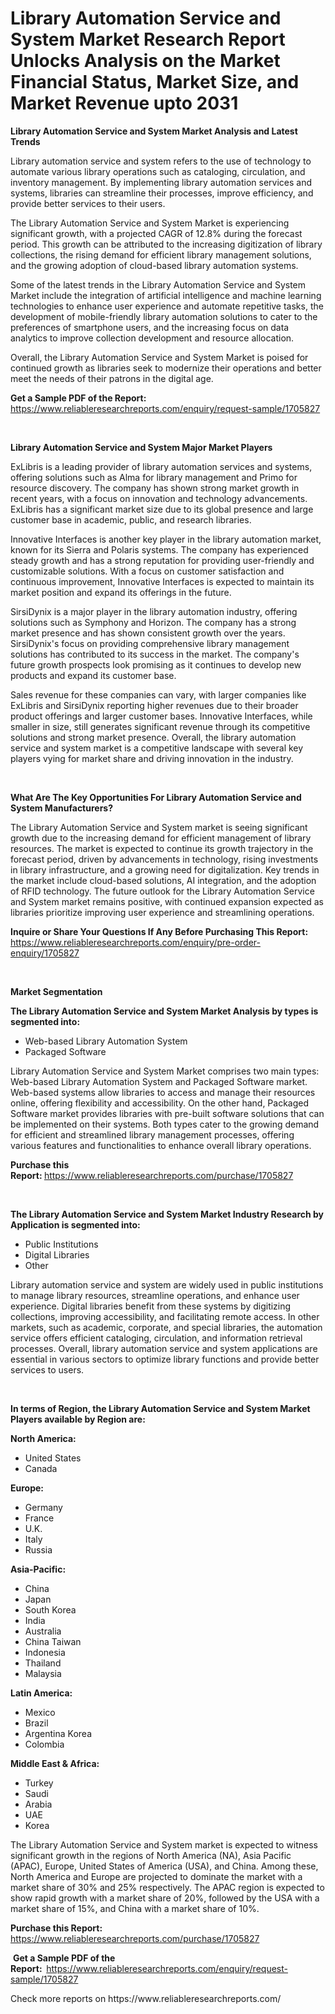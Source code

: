 <p><h1>Library Automation Service and System Market Research Report Unlocks Analysis on the Market Financial Status, Market Size, and Market Revenue upto 2031</h1></p><p><strong>Library Automation Service and System Market Analysis and Latest Trends</strong></p>
<p><p>Library automation service and system refers to the use of technology to automate various library operations such as cataloging, circulation, and inventory management. By implementing library automation services and systems, libraries can streamline their processes, improve efficiency, and provide better services to their users.</p><p>The Library Automation Service and System Market is experiencing significant growth, with a projected CAGR of 12.8% during the forecast period. This growth can be attributed to the increasing digitization of library collections, the rising demand for efficient library management solutions, and the growing adoption of cloud-based library automation systems.</p><p>Some of the latest trends in the Library Automation Service and System Market include the integration of artificial intelligence and machine learning technologies to enhance user experience and automate repetitive tasks, the development of mobile-friendly library automation solutions to cater to the preferences of smartphone users, and the increasing focus on data analytics to improve collection development and resource allocation.</p><p>Overall, the Library Automation Service and System Market is poised for continued growth as libraries seek to modernize their operations and better meet the needs of their patrons in the digital age.</p></p>
<p><strong>Get a Sample PDF of the Report:&nbsp;</strong> <a href="https://www.reliableresearchreports.com/enquiry/request-sample/1705827">https://www.reliableresearchreports.com/enquiry/request-sample/1705827</a></p>
<p>&nbsp;</p>
<p><strong>Library Automation Service and System Major Market Players</strong></p>
<p><p>ExLibris is a leading provider of library automation services and systems, offering solutions such as Alma for library management and Primo for resource discovery. The company has shown strong market growth in recent years, with a focus on innovation and technology advancements. ExLibris has a significant market size due to its global presence and large customer base in academic, public, and research libraries.</p><p>Innovative Interfaces is another key player in the library automation market, known for its Sierra and Polaris systems. The company has experienced steady growth and has a strong reputation for providing user-friendly and customizable solutions. With a focus on customer satisfaction and continuous improvement, Innovative Interfaces is expected to maintain its market position and expand its offerings in the future.</p><p>SirsiDynix is a major player in the library automation industry, offering solutions such as Symphony and Horizon. The company has a strong market presence and has shown consistent growth over the years. SirsiDynix's focus on providing comprehensive library management solutions has contributed to its success in the market. The company's future growth prospects look promising as it continues to develop new products and expand its customer base.</p><p>Sales revenue for these companies can vary, with larger companies like ExLibris and SirsiDynix reporting higher revenues due to their broader product offerings and larger customer bases. Innovative Interfaces, while smaller in size, still generates significant revenue through its competitive solutions and strong market presence. Overall, the library automation service and system market is a competitive landscape with several key players vying for market share and driving innovation in the industry.</p></p>
<p>&nbsp;</p>
<p><strong>What Are The Key Opportunities For Library Automation Service and System Manufacturers?</strong></p>
<p><p>The Library Automation Service and System market is seeing significant growth due to the increasing demand for efficient management of library resources. The market is expected to continue its growth trajectory in the forecast period, driven by advancements in technology, rising investments in library infrastructure, and a growing need for digitalization. Key trends in the market include cloud-based solutions, AI integration, and the adoption of RFID technology. The future outlook for the Library Automation Service and System market remains positive, with continued expansion expected as libraries prioritize improving user experience and streamlining operations.</p></p>
<p><strong>Inquire or Share Your Questions If Any Before Purchasing This Report:</strong> <a href="https://www.reliableresearchreports.com/enquiry/pre-order-enquiry/1705827">https://www.reliableresearchreports.com/enquiry/pre-order-enquiry/1705827</a></p>
<p>&nbsp;</p>
<p><strong>Market Segmentation</strong></p>
<p><strong>The Library Automation Service and System Market Analysis by types is segmented into:</strong></p>
<p><ul><li>Web-based Library Automation System</li><li>Packaged Software</li></ul></p>
<p><p>Library Automation Service and System Market comprises two main types: Web-based Library Automation System and Packaged Software market. Web-based systems allow libraries to access and manage their resources online, offering flexibility and accessibility. On the other hand, Packaged Software market provides libraries with pre-built software solutions that can be implemented on their systems. Both types cater to the growing demand for efficient and streamlined library management processes, offering various features and functionalities to enhance overall library operations.</p></p>
<p><strong>Purchase this Report:&nbsp;</strong><a href="https://www.reliableresearchreports.com/purchase/1705827">https://www.reliableresearchreports.com/purchase/1705827</a></p>
<p>&nbsp;</p>
<p><strong>The Library Automation Service and System Market Industry Research by Application is segmented into:</strong></p>
<p><ul><li>Public Institutions</li><li>Digital Libraries</li><li>Other</li></ul></p>
<p><p>Library automation service and system are widely used in public institutions to manage library resources, streamline operations, and enhance user experience. Digital libraries benefit from these systems by digitizing collections, improving accessibility, and facilitating remote access. In other markets, such as academic, corporate, and special libraries, the automation service offers efficient cataloging, circulation, and information retrieval processes. Overall, library automation service and system applications are essential in various sectors to optimize library functions and provide better services to users.</p></p>
<p>&nbsp;</p>
<p><strong>In terms of Region, the Library Automation Service and System Market Players available by Region are:</strong></p>
<p>
    <p> <strong> North America: </strong>
        <ul>
            <li>United States</li>
            <li>Canada</li>
        </ul>
        </p> 
    <p> <strong> Europe: </strong>
        <ul>
            <li>Germany</li>
            <li>France</li>
            <li>U.K.</li>
            <li>Italy</li>
            <li>Russia</li>
        </ul>
        </p> 
    <p> <strong> Asia-Pacific: </strong>
        <ul>
            <li>China</li>
            <li>Japan</li>
            <li>South Korea</li>
            <li>India</li>
            <li>Australia</li>
            <li>China Taiwan</li>
            <li>Indonesia</li>
            <li>Thailand</li>
            <li>Malaysia</li>
        </ul>
        </p> 
    <p> <strong> Latin America: </strong>
        <ul>
            <li>Mexico</li>
            <li>Brazil</li>
            <li>Argentina Korea</li>
            <li>Colombia</li>
        </ul>
        </p> 
    <p> <strong> Middle East & Africa: </strong>
        <ul>
            <li>Turkey</li>
            <li>Saudi</li>
            <li>Arabia</li>
            <li>UAE</li>
            <li>Korea</li>
        </ul>
    </p>
    </p>
<p><p>The Library Automation Service and System market is expected to witness significant growth in the regions of North America (NA), Asia Pacific (APAC), Europe, United States of America (USA), and China. Among these, North America and Europe are projected to dominate the market with a market share of 30% and 25% respectively. The APAC region is expected to show rapid growth with a market share of 20%, followed by the USA with a market share of 15%, and China with a market share of 10%.</p></p>
<p><strong>Purchase this Report: </strong><a href="https://www.reliableresearchreports.com/purchase/1705827">https://www.reliableresearchreports.com/purchase/1705827</a></p>
<p>&nbsp;<strong>Get a Sample PDF of the Report:&nbsp;&nbsp;</strong><a href="https://www.reliableresearchreports.com/enquiry/request-sample/1705827">https://www.reliableresearchreports.com/enquiry/request-sample/1705827</a></p>
<p><strong></strong></p>
<p>Check more reports on https://www.reliableresearchreports.com/</p>
